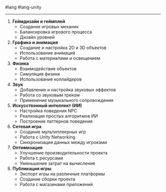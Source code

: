 #lang #lang-unity

---
1. **Геймдизайн и геймплей**
    - Создание игровых механик
    - Балансировка игрового процесса
    - Дизайн уровней
2. **Графика и анимация**
    - Создание и настройка 2D и 3D объектов
    - Использование анимаций
    - Работа с материалами и освещением
3. **Физика**
    - Взаимодействие объектов
    - Симуляция физики
    - Использование коллайдеров
4. **Звук**
    - Добавление и настройка звуковых эффектов
    - Работа со звуковым треком
    - Применение музыкального сопровождения
5. **Искусственный интеллект (ИИ)**
    - Настройка поведения NPC
    - Реализация простых алгоритмов ИИ
    - Построение паттернов поведения
6. **Сетевая игра**
    - Создание мультиплеерных игр
    - Работа с Unity Networking
    - Синхронизация данных между игроками
7. **Оптимизация**
    - Улучшение производительности проекта
    - Работа с ресурсами
    - Уменьшение затрат на вычисления
8. **Публикация игры**
    - Экспорт игры на различные платформы
    - Создание сборки проекта
    - Работа с магазинами приложений